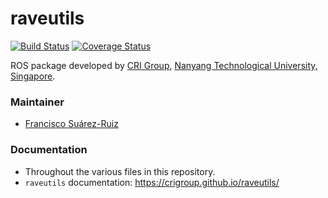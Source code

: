 # raveutils
[![Build Status](https://travis-ci.org/crigroup/raveutils.svg?branch=master)](https://travis-ci.org/crigroup/raveutils) [![Coverage Status](https://coveralls.io/repos/github/crigroup/raveutils/badge.svg)](https://coveralls.io/github/crigroup/raveutils)

ROS package developed by [CRI Group](http://www.ntu.edu.sg/home/cuong/),
[Nanyang Technological University, Singapore](http://www.ntu.edu.sg).

### Maintainer
* [Francisco Suárez-Ruiz](http://fsuarez6.github.io)

### Documentation
* Throughout the various files in this repository.
* `raveutils` documentation: https://crigroup.github.io/raveutils/

